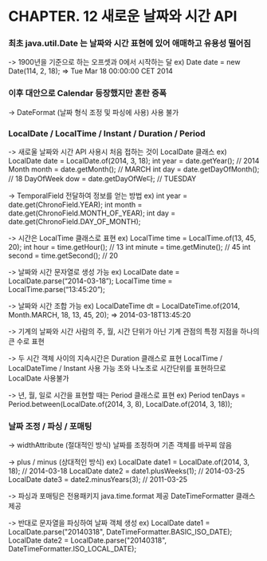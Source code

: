 # CHAPTER. 12 새로운 날짜와 시간 API

### 최초 java.util.Date 는 날짜와 시간 표현에 있어 애매하고 유용성 떨어짐
-> 1900년을 기준으로 하는 오프셋과 0에서 시작하는 달
ex) Date date = new Date(114, 2, 18);
=> Tue Mar 18 00:00:00 CET 2014



### 이후 대안으로 Calendar 등장했지만 혼란 증폭
-> DateFormat (날짜 형식 조정 및 파싱에 사용) 사용 불가



### LocalDate / LocalTime / Instant / Duration / Period
-> 새로울 날짜와 시간 API 사용시 처음 접하는 것이 LocalDate 클래스
ex) LocalDate date = LocalDate.of(2014, 3, 18);
int year = date.getYear(); // 2014
Month month = date.getMonth(); // MARCH
int day = date.getDayOfMonth(); // 18
DayOfWeek dow = date.getDayOfWe다; // TUESDAY

-> TemporalField 전달하여 정보를 얻는 방법
ex) int year = date.get(ChronoField.YEAR);
int month = date.get(ChronoField.MONTH_OF_YEAR);
int day = date.get(ChronoField.DAY_OF_MONTH);

-> 시간은 LocalTime 클래스로 표현
ex) LocalTime time = LocalTime.of(13, 45, 20);
int hour = time.getHour(); // 13
int minute = time.getMinute(); // 45
int second = time.getSecond(); // 20

-> 날짜와 시간 문자열로 생성 가능
ex) LocalDate date = LocalDate.parse(“2014-03-18”);
      LocalTime time = LocalTime.parse(“13:45:20”);
      
-> 날짜와 시간 조합 가능
ex) LocalDateTime dt = LocalDateTime.of(2014, Month.MARCH, 18, 13, 45, 20);
      => 2014-03-18T13:45:20
      
-> 기계의 날짜와 시간
사람의 주, 월, 시간 단위가 아닌 기계 관점의 특정 지점을 하나의 큰 수로 표현

-> 두 시간 객체 사이의 지속시간은 Duration 클래스로 표현
LocalTime / LocalDateTime / Instant 사용 가능
초와 나노초로 시간단위를 표현하므로 LocalDate 사용불가

-> 년, 월, 일로 시간을 표현할 때는 Period 클래스로 표현
ex) Period tenDays = Period.between(LocalDate.of(2014, 3, 8),
                                    LocalDate.of(2014, 3, 18));



### 날짜 조정 / 파싱 / 포매팅
-> widthAttribute (절대적인 방식)
날짜를 조정하며 기존 객체를 바꾸찌 않음

-> plus / minus (상대적인 방식)
ex) LocalDate date1 = LocalDate.of(2014, 3, 18); // 2014-03-18
      LocalDate date2 = date1.plusWeeks(1); // 2014-03-25
      LocalDate date3 = date2.minusYears(3); // 2011-03-25

-> 파싱과 포매팅은 전용패키지 java.time.format 제공
DateTimeFormatter 클래스 제공

-> 반대로 문자열을 파싱하여 날짜 객체 생성
ex) LocalDate date1 = LocalDate.parse("20140318", DateTimeFormatter.BASIC_ISO_DATE);
      LocalDate date2 = LocalDate.parse("20140318", DateTimeFormatter.ISO_LOCAL_DATE);     
